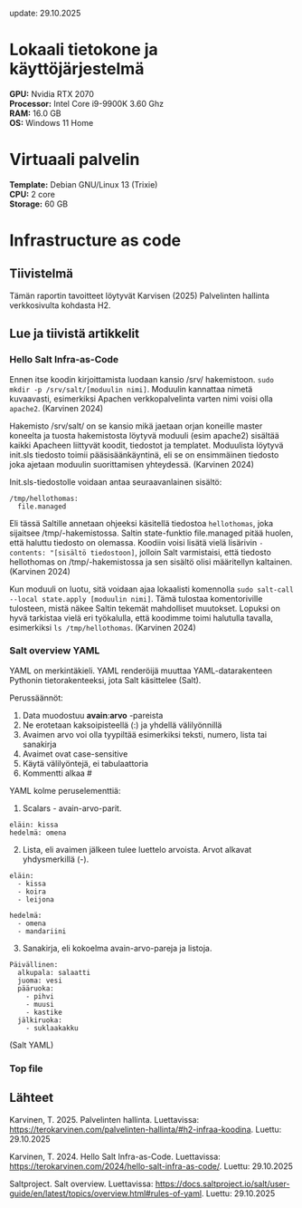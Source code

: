update: 29.10.2025  

# Lokaali tietokone ja käyttöjärjestelmä
**GPU:** Nvidia RTX 2070  
**Processor:** Intel Core i9-9900K 3.60 Ghz    
**RAM:** 16.0 GB  
**OS:**  Windows 11 Home  

# Virtuaali palvelin
**Template:** Debian GNU/Linux 13 (Trixie)  
**CPU:** 2 core  
**Storage:** 60 GB  

# Infrastructure as code

## Tiivistelmä

Tämän raportin tavoitteet löytyvät Karvisen (2025) Palvelinten hallinta verkkosivulta kohdasta H2.  

## Lue ja tiivistä artikkelit

### Hello Salt Infra-as-Code

Ennen itse koodin kirjoittamista luodaan kansio /srv/ hakemistoon. `sudo mkdir -p /srv/salt/[moduulin nimi]`. Moduulin kannattaa nimetä kuvaavasti, esimerkiksi Apachen verkkopalvelinta varten nimi voisi olla `apache2`. (Karvinen 2024)  

Hakemisto /srv/salt/ on se kansio mikä jaetaan orjan koneille master koneelta ja tuosta hakemistosta löytyvä moduuli (esim apache2) sisältää kaikki Apacheen liittyvät koodit, tiedostot ja templatet. Moduulista löytyvä init.sls tiedosto toimii pääsisäänkäyntinä, eli se on ensimmäinen tiedosto joka ajetaan moduulin suorittamisen yhteydessä. (Karvinen 2024)  

Init.sls-tiedostolle voidaan antaa seuraavanlainen sisältö:  
```
/tmp/hellothomas:
  file.managed
```
Eli tässä Saltille annetaan ohjeeksi käsitellä tiedostoa `hellothomas`, joka sijaitsee /tmp/-hakemistossa. Saltin state-funktio file.managed pitää huolen, että haluttu tiedosto on olemassa. Koodiin voisi lisätä vielä lisärivin `- contents: "[sisältö tiedostoon]`, jolloin Salt varmistaisi, että tiedosto hellothomas on /tmp/-hakemistossa ja sen sisältö olisi määritellyn kaltainen. (Karvinen 2024)  

Kun moduuli on luotu, sitä voidaan ajaa lokaalisti komennolla `sudo salt-call --local state.apply [moduulin nimi]`. Tämä tulostaa komentoriville tulosteen, mistä näkee Saltin tekemät mahdolliset muutokset. Lopuksi on hyvä tarkistaa vielä eri työkalulla, että koodimme toimi halutulla tavalla, esimerkiksi `ls /tmp/hellothomas`. (Karvinen 2024)  

### Salt overview YAML

YAML on merkintäkieli. YAML renderöijä muuttaa YAML-datarakenteen Pythonin tietorakenteeksi, jota Salt käsittelee (Salt).  

Perussäännöt:  
1. Data muodostuu **avain**:**arvo** -pareista
2. Ne erotetaan kaksoipisteellä (:) ja yhdellä välilyönnillä
3. Avaimen arvo voi olla tyypiltää esimerkiksi teksti, numero, lista tai sanakirja
4. Avaimet ovat case-sensitive
5. Käytä välilyöntejä, ei tabulaattoria
6. Kommentti alkaa #

YAML kolme peruselementtiä:  

1. Scalars - avain-arvo-parit.  
```
eläin: kissa
hedelmä: omena
```

2. Lista, eli avaimen jälkeen tulee luettelo arvoista. Arvot alkavat yhdysmerkillä (-).  
```
eläin:
  - kissa
  - koira
  - leijona

hedelmä:
  - omena
  - mandariini
```

3. Sanakirja, eli kokoelma avain-arvo-pareja ja listoja.  
```
Päivällinen:
  alkupala: salaatti
  juoma: vesi
  pääruoka:
    - pihvi
    - muusi
    - kastike
  jälkiruoka:
    - suklaakakku
```  
(Salt YAML)  

### Top file















## Lähteet

Karvinen, T. 2025. Palvelinten hallinta. Luettavissa: https://terokarvinen.com/palvelinten-hallinta/#h2-infraa-koodina. Luettu: 29.10.2025  

Karvinen, T. 2024. Hello Salt Infra-as-Code. Luettavissa: https://terokarvinen.com/2024/hello-salt-infra-as-code/. Luettu: 29.10.2025  

Saltproject. Salt overview. Luettavissa: https://docs.saltproject.io/salt/user-guide/en/latest/topics/overview.html#rules-of-yaml. Luettu: 29.10.2025  





